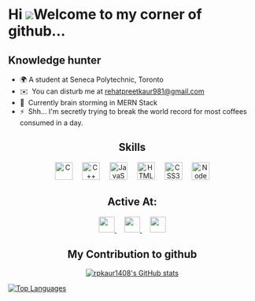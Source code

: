 Hi ![](https://user-images.githubusercontent.com/18350557/176309783-0785949b-9127-417c-8b55-ab5a4333674e.gif)Welcome to my corner of github...
=======================================================================================================================================

Knowledge hunter
-------

* 🌍 A student at Seneca Polytechnic, Toronto
* ✉️  You can disturb me at [rehatpreetkaur981@gmail.com](mailto:rehatpreetkaur981@gmail.com)
* 🧠  Currently brain storming in MERN Stack
* ⚡  Shh... I'm secretly trying to break the world record for most coffees consumed in a day.

### 
<h2 align="center">Skills</h2>


<p align="center">
<a href="https://docs.microsoft.com/en-us/cpp/?view=msvc-170" target="_blank" rel="noreferrer"><img src="https://raw.githubusercontent.com/danielcranney/readme-generator/main/public/icons/skills/c-colored.svg" width="36" height="36" alt="C" /></a>
   &nbsp;&nbsp;&nbsp;
  <a href="https://docs.microsoft.com/en-us/cpp/?view=msvc-170" target="_blank" rel="noreferrer"><img src="https://raw.githubusercontent.com/danielcranney/readme-generator/main/public/icons/skills/cplusplus-colored.svg" width="36" height="36" alt="C++" /></a>
   &nbsp;&nbsp;&nbsp;
  <a href="https://developer.mozilla.org/en-US/docs/Web/JavaScript" target="_blank" rel="noreferrer"><img src="https://raw.githubusercontent.com/danielcranney/readme-generator/main/public/icons/skills/javascript-colored.svg" width="36" height="36" alt="JavaScript" /></a>
   &nbsp;&nbsp;&nbsp;
  <a href="https://developer.mozilla.org/en-US/docs/Glossary/HTML5" target="_blank" rel="noreferrer"><img src="https://raw.githubusercontent.com/danielcranney/readme-generator/main/public/icons/skills/html5-colored.svg" width="36" height="36" alt="HTML5" /></a>
   &nbsp;&nbsp;&nbsp;
  <a href="https://www.w3.org/TR/CSS/#css" target="_blank" rel="noreferrer"><img src="https://raw.githubusercontent.com/danielcranney/readme-generator/main/public/icons/skills/css3-colored.svg" width="36" height="36" alt="CSS3" /></a>
   &nbsp;&nbsp;&nbsp;
  <a href="https://nodejs.org/en/" target="_blank" rel="noreferrer"><img src="https://raw.githubusercontent.com/danielcranney/readme-generator/main/public/icons/skills/nodejs-colored.svg" width="36" height="36" alt="NodeJS" /></a>
</p>


### 
<h2 align="center">Active At:</h2>

<p align="center">
  <a href="https://discord.com/users/rehatpreetkaur" target="_blank" rel="noreferrer">
    <picture>
      <source media="(prefers-color-scheme: dark)" srcset="https://raw.githubusercontent.com/danielcranney/readme-generator/main/public/icons/socials/discord-dark.svg" />
      <source media="(prefers-color-scheme: light)" srcset="https://raw.githubusercontent.com/danielcranney/readme-generator/main/public/icons/socials/discord.svg" />
      <img src="https://raw.githubusercontent.com/danielcranney/readme-generator/main/public/icons/socials/discord.svg" width="32" height="32" />
    </picture>
  </a>
  &nbsp;&nbsp;&nbsp; <!-- Added space -->

  <a href="https://www.github.com/rpkaur1408" target="_blank" rel="noreferrer">
    <picture>
      <source media="(prefers-color-scheme: dark)" srcset="https://raw.githubusercontent.com/danielcranney/readme-generator/main/public/icons/socials/github-dark.svg" />
      <source media="(prefers-color-scheme: light)" srcset="https://raw.githubusercontent.com/danielcranney/readme-generator/main/public/icons/socials/github.svg" />
      <img src="https://raw.githubusercontent.com/danielcranney/readme-generator/main/public/icons/socials/github.svg" width="32" height="32" />
    </picture>
  </a>
  &nbsp;&nbsp;&nbsp; <!-- Added space -->

  <a href="https://www.linkedin.com/in/rehatpreet-kaur" target="_blank" rel="noreferrer">
    <picture>
      <source media="(prefers-color-scheme: dark)" srcset="https://raw.githubusercontent.com/danielcranney/readme-generator/main/public/icons/socials/linkedin-dark.svg" />
      <source media="(prefers-color-scheme: light)" srcset="https://raw.githubusercontent.com/danielcranney/readme-generator/main/public/icons/socials/linkedin.svg" />
      <img src="https://raw.githubusercontent.com/danielcranney/readme-generator/main/public/icons/socials/linkedin.svg" width="32" height="32" />
    </picture>
  </a>
</p>


### 

<h2 align="center">My Contribution to github</h2>
<p align="center">
<a href="http://www.github.com/rpkaur1408"><img src="https://github-readme-stats.vercel.app/api?username=rpkaur1408&show_icons=true&hide=&count_private=true&title_color=3382ed&text_color=10b981&icon_color=ef4444&bg_color=0f172a&hide_border=true&show_icons=true" alt="rpkaur1408's GitHub stats" /></a>



<a href="https://github.com/rpkaur1408" align="left"><img src="https://github-readme-stats.vercel.app/api/top-langs/?username=rpkaur1408&langs_count=10&title_color=3382ed&text_color=10b981&icon_color=ef4444&bg_color=0f172a&hide_border=true&locale=en&custom_title=Top%20%Languages" alt="Top Languages" /></a>
</p>
